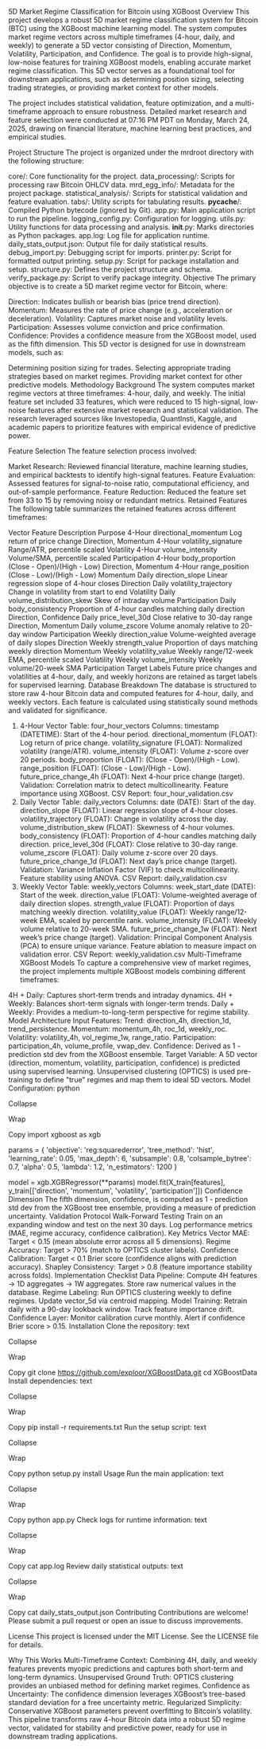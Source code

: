 5D Market Regime Classification for Bitcoin using XGBoost
Overview
This project develops a robust 5D market regime classification system for Bitcoin (BTC) using the XGBoost machine learning model. The system computes market regime vectors across multiple timeframes (4-hour, daily, and weekly) to generate a 5D vector consisting of Direction, Momentum, Volatility, Participation, and Confidence. The goal is to provide high-signal, low-noise features for training XGBoost models, enabling accurate market regime classification. This 5D vector serves as a foundational tool for downstream applications, such as determining position sizing, selecting trading strategies, or providing market context for other models.

The project includes statistical validation, feature optimization, and a multi-timeframe approach to ensure robustness. Detailed market research and feature selection were conducted at 07:16 PM PDT on Monday, March 24, 2025, drawing on financial literature, machine learning best practices, and empirical studies.

Project Structure
The project is organized under the mrdroot directory with the following structure:

core/: Core functionality for the project.
data_processing/: Scripts for processing raw Bitcoin OHLCV data.
mrd_egg_info/: Metadata for the project package.
statistical_analysis/: Scripts for statistical validation and feature evaluation.
tabs/: Utility scripts for tabulating results.
__pycache__/: Compiled Python bytecode (ignored by Git).
app.py: Main application script to run the pipeline.
logging_config.py: Configuration for logging.
utils.py: Utility functions for data processing and analysis.
__init__.py: Marks directories as Python packages.
app.log: Log file for application runtime.
daily_stats_output.json: Output file for daily statistical results.
debug_import.py: Debugging script for imports.
printer.py: Script for formatted output printing.
setup.py: Script for package installation and setup.
structure.py: Defines the project structure and schema.
verify_package.py: Script to verify package integrity.
Objective
The primary objective is to create a 5D market regime vector for Bitcoin, where:

Direction: Indicates bullish or bearish bias (price trend direction).
Momentum: Measures the rate of price change (e.g., acceleration or deceleration).
Volatility: Captures market noise and volatility levels.
Participation: Assesses volume conviction and price confirmation.
Confidence: Provides a confidence measure from the XGBoost model, used as the fifth dimension.
This 5D vector is designed for use in downstream models, such as:

Determining position sizing for trades.
Selecting appropriate trading strategies based on market regimes.
Providing market context for other predictive models.
Methodology
Background
The system computes market regime vectors at three timeframes: 4-hour, daily, and weekly. The initial feature set included 33 features, which were reduced to 15 high-signal, low-noise features after extensive market research and statistical validation. The research leveraged sources like Investopedia, QuantInsti, Kaggle, and academic papers to prioritize features with empirical evidence of predictive power.

Feature Selection
The feature selection process involved:

Market Research: Reviewed financial literature, machine learning studies, and empirical backtests to identify high-signal features.
Feature Evaluation: Assessed features for signal-to-noise ratio, computational efficiency, and out-of-sample performance.
Feature Reduction: Reduced the feature set from 33 to 15 by removing noisy or redundant metrics.
Retained Features
The following table summarizes the retained features across different timeframes:

Vector	Feature	Description	Purpose
4-Hour	directional_momentum	Log return of price change	Direction, Momentum
4-Hour	volatility_signature	Range/ATR, percentile scaled	Volatility
4-Hour	volume_intensity	Volume/SMA, percentile scaled	Participation
4-Hour	body_proportion	(Close - Open)/(High - Low)	Direction, Momentum
4-Hour	range_position	(Close - Low)/(High - Low)	Momentum
Daily	direction_slope	Linear regression slope of 4-hour closes	Direction
Daily	volatility_trajectory	Change in volatility from start to end	Volatility
Daily	volume_distribution_skew	Skew of intraday volume	Participation
Daily	body_consistency	Proportion of 4-hour candles matching daily direction	Direction, Confidence
Daily	price_level_30d	Close relative to 30-day range	Direction, Momentum
Daily	volume_zscore	Volume anomaly relative to 20-day window	Participation
Weekly	direction_value	Volume-weighted average of daily slopes	Direction
Weekly	strength_value	Proportion of days matching weekly direction	Momentum
Weekly	volatility_value	Weekly range/12-week EMA, percentile scaled	Volatility
Weekly	volume_intensity	Weekly volume/20-week SMA	Participation
Target Labels
Future price changes and volatilities at 4-hour, daily, and weekly horizons are retained as target labels for supervised learning.
Database Breakdown
The database is structured to store raw 4-hour Bitcoin data and computed features for 4-hour, daily, and weekly vectors. Each feature is calculated using statistically sound methods and validated for significance.

1. 4-Hour Vector
Table: four_hour_vectors
Columns:
timestamp (DATETIME): Start of the 4-hour period.
directional_momentum (FLOAT): Log return of price change.
volatility_signature (FLOAT): Normalized volatility (range/ATR).
volume_intensity (FLOAT): Volume z-score over 20 periods.
body_proportion (FLOAT): (Close - Open)/(High - Low).
range_position (FLOAT): (Close - Low)/(High - Low).
future_price_change_4h (FLOAT): Next 4-hour price change (target).
Validation:
Correlation matrix to detect multicollinearity.
Feature importance using XGBoost.
CSV Report: four_hour_validation.csv
2. Daily Vector
Table: daily_vectors
Columns:
date (DATE): Start of the day.
direction_slope (FLOAT): Linear regression slope of 4-hour closes.
volatility_trajectory (FLOAT): Change in volatility across the day.
volume_distribution_skew (FLOAT): Skewness of 4-hour volumes.
body_consistency (FLOAT): Proportion of 4-hour candles matching daily direction.
price_level_30d (FLOAT): Close relative to 30-day range.
volume_zscore (FLOAT): Daily volume z-score over 20 days.
future_price_change_1d (FLOAT): Next day’s price change (target).
Validation:
Variance Inflation Factor (VIF) to check multicollinearity.
Feature stability using ANOVA.
CSV Report: daily_validation.csv
3. Weekly Vector
Table: weekly_vectors
Columns:
week_start_date (DATE): Start of the week.
direction_value (FLOAT): Volume-weighted average of daily direction slopes.
strength_value (FLOAT): Proportion of days matching weekly direction.
volatility_value (FLOAT): Weekly range/12-week EMA, scaled by percentile rank.
volume_intensity (FLOAT): Weekly volume relative to 20-week SMA.
future_price_change_1w (FLOAT): Next week’s price change (target).
Validation:
Principal Component Analysis (PCA) to ensure unique variance.
Feature ablation to measure impact on validation error.
CSV Report: weekly_validation.csv
Multi-Timeframe XGBoost Models
To capture a comprehensive view of market regimes, the project implements multiple XGBoost models combining different timeframes:

4H + Daily: Captures short-term trends and intraday dynamics.
4H + Weekly: Balances short-term signals with longer-term trends.
Daily + Weekly: Provides a medium-to-long-term perspective for regime stability.
Model Architecture
Input Features:
Trend: direction_4h, direction_1d, trend_persistence.
Momentum: momentum_4h, roc_1d, weekly_roc.
Volatility: volatility_4h, vol_regime_1w, range_ratio.
Participation: participation_4h, volume_profile, vwap_dev.
Confidence: Derived as 1 - prediction std dev from the XGBoost ensemble.
Target Variable:
A 5D vector (direction, momentum, volatility, participation, confidence) is predicted using supervised learning.
Unsupervised clustering (OPTICS) is used pre-training to define "true" regimes and map them to ideal 5D vectors.
Model Configuration:
python

Collapse

Wrap

Copy
import xgboost as xgb

params = {
    'objective': 'reg:squarederror',
    'tree_method': 'hist',
    'learning_rate': 0.05,
    'max_depth': 6,
    'subsample': 0.8,
    'colsample_bytree': 0.7,
    'alpha': 0.5,
    'lambda': 1.2,
    'n_estimators': 1200
}

model = xgb.XGBRegressor(**params)
model.fit(X_train[features], y_train[['direction', 'momentum', 'volatility', 'participation']])
Confidence Dimension
The fifth dimension, confidence, is computed as 1 - prediction std dev from the XGBoost tree ensemble, providing a measure of prediction uncertainty.
Validation Protocol
Walk-Forward Testing
Train on an expanding window and test on the next 30 days.
Log performance metrics (MAE, regime accuracy, confidence calibration).
Key Metrics
Vector MAE: Target < 0.15 (mean absolute error across all 5 dimensions).
Regime Accuracy: Target > 70% (match to OPTICS cluster labels).
Confidence Calibration: Target < 0.1 Brier score (confidence aligns with prediction accuracy).
Shapley Consistency: Target > 0.8 (feature importance stability across folds).
Implementation Checklist
Data Pipeline:
Compute 4H features → 1D aggregates → 1W aggregates.
Store raw numerical values in the database.
Regime Labeling:
Run OPTICS clustering weekly to define regimes.
Update vector_5d via centroid mapping.
Model Training:
Retrain daily with a 90-day lookback window.
Track feature importance drift.
Confidence Layer:
Monitor calibration curve monthly.
Alert if confidence Brier score > 0.15.
Installation
Clone the repository:
text

Collapse

Wrap

Copy
git clone https://github.com/exploor/XGBoostData.git
cd XGBoostData
Install dependencies:
text

Collapse

Wrap

Copy
pip install -r requirements.txt
Run the setup script:
text

Collapse

Wrap

Copy
python setup.py install
Usage
Run the main application:
text

Collapse

Wrap

Copy
python app.py
Check logs for runtime information:
text

Collapse

Wrap

Copy
cat app.log
Review daily statistical outputs:
text

Collapse

Wrap

Copy
cat daily_stats_output.json
Contributing
Contributions are welcome! Please submit a pull request or open an issue to discuss improvements.

License
This project is licensed under the MIT License. See the LICENSE file for details.

Why This Works
Multi-Timeframe Context: Combining 4H, daily, and weekly features prevents myopic predictions and captures both short-term and long-term dynamics.
Unsupervised Ground Truth: OPTICS clustering provides an unbiased method for defining market regimes.
Confidence as Uncertainty: The confidence dimension leverages XGBoost’s tree-based standard deviation for a free uncertainty metric.
Regularized Simplicity: Conservative XGBoost parameters prevent overfitting to Bitcoin’s volatility.
This pipeline transforms raw 4-hour Bitcoin data into a robust 5D regime vector, validated for stability and predictive power, ready for use in downstream trading applications.
